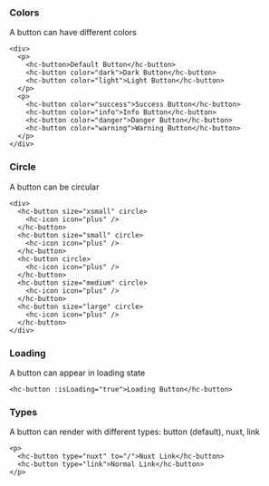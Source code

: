 ### Colors

A button can have different colors

```
<div>
  <p>
    <hc-button>Default Button</hc-button>
    <hc-button color="dark">Dark Button</hc-button>
    <hc-button color="light">Light Button</hc-button>
  </p>
  <p>
    <hc-button color="success">Success Button</hc-button>
    <hc-button color="info">Info Button</hc-button>
    <hc-button color="danger">Danger Button</hc-button>
    <hc-button color="warning">Warning Button</hc-button>
  </p>
</div>
```

### Circle

A button can be circular

```
<div>
  <hc-button size="xsmall" circle>
    <hc-icon icon="plus" />
  </hc-button>
  <hc-button size="small" circle>
    <hc-icon icon="plus" />
  </hc-button>
  <hc-button circle>
    <hc-icon icon="plus" />
  </hc-button>
  <hc-button size="medium" circle>
    <hc-icon icon="plus" />
  </hc-button>
  <hc-button size="large" circle>
    <hc-icon icon="plus" />
  </hc-button>
</div>
```

### Loading

A button can appear in loading state

```
<hc-button :isLoading="true">Loading Button</hc-button>
```

### Types

A button can render with different types: button (default), nuxt, link

```
<p>
  <hc-button type="nuxt" to="/">Nuxt Link</hc-button>
  <hc-button type="link">Normal Link</hc-button>
</p>
```